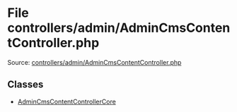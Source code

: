 File controllers/admin/AdminCmsContentController.php
=========

Source: [controllers/admin/AdminCmsContentController.php](https://github.com/PrestaShop/PrestaShop/blob/1.5.0.13/controllers/admin/AdminCmsContentController.php)


Classes
-------

* [AdminCmsContentControllerCore](class.AdminCmsContentControllerCore.md)


